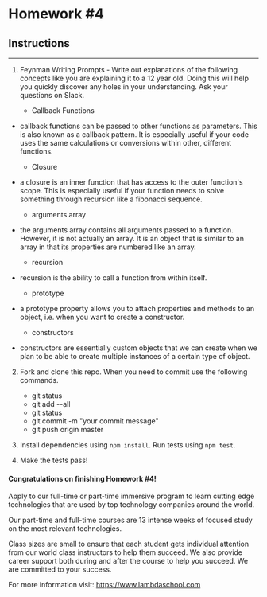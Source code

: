 # Homework #4

## Instructions
---
1. Feynman Writing Prompts - Write out explanations of the following concepts like you are explaining it to a 12 year old.  Doing this will help you quickly discover any holes in your understanding.  Ask your questions on Slack.
		
	* Callback Functions
  
  * callback functions can be passed to other functions as parameters.  This is also known as a callback pattern.  It is especially useful if your code uses the same calculations or conversions within other, different functions.
  
	* Closure
  
  * a closure is an inner function that has access to the outer function's scope.  This is especially useful if your function needs to solve something through recursion like a fibonacci sequence.
  
	* arguments array
  
  * the arguments array contains all arguments passed to a function.  However, it is not actually an array.  It is an object that is similar to an array in that its properties are numbered like an array.  
  
	* recursion
  
  * recursion is the ability to call a function from within itself.
  
	* prototype
  
  * a prototype property allows you to attach properties and methods to an object, i.e. when you want to create a constructor.
  
	* constructors
  
  * constructors are essentially custom objects that we can create when we plan to be able to create multiple instances of a certain type of object.


2. Fork and clone this repo.  When you need to commit use the following commands.
		
	* git status
	* git add --all
	* git status
	* git commit -m "your commit message"
	* git push origin master

3. Install dependencies using `npm install`.  Run tests using `npm test`.

4. Make the tests pass!



#### Congratulations on finishing Homework #4!
Apply to our full-time or part-time immersive program to learn cutting edge technologies that are used by top technology companies around the world.

Our part-time and full-time courses are 13 intense weeks of focused study on the most relevant technologies.  

Class sizes are small to ensure that each student gets individual attention from our world class instructors to help them succeed.  We also provide career support both during and after the course to help you succeed.  We are committed to your success.

For more information visit: https://www.lambdaschool.com
